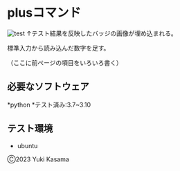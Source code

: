 # plusコマンド
![test](https://github.com/blizzard003/robosys202x/actions/workflows/test.yml/badge.svg)
↑テスト結果を反映したバッジの画像が埋め込まれる。

標準入力から読み込んだ数字を足す。

（ここに前ページの項目をいろいろ書く）

## 必要なソフトウェア
*python
 *テスト済み:3.7~3.10

## テスト環境
* ubuntu

Ⓒ2023 Yuki Kasama
